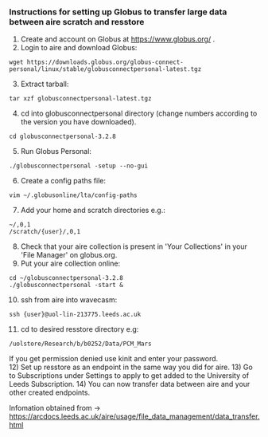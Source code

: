 ### Instructions for setting up Globus to transfer large data between aire scratch and resstore
1) Create and account on Globus at https://www.globus.org/ .
2) Login to aire and download Globus:
```
wget https://downloads.globus.org/globus-connect-personal/linux/stable/globusconnectpersonal-latest.tgz
```
3) Extract tarball:
```
tar xzf globusconnectpersonal-latest.tgz
```
4) cd into globusconnectpersonal directory (change numbers according to the version you have downloaded).
```
cd globusconnectpersonal-3.2.8
```
5) Run Globus Personal:
```
./globusconnectpersonal -setup --no-gui
```
6) Create a config paths file:
```
vim ~/.globusonline/lta/config-paths
```
7) Add your home and scratch directories e.g.:
```
~/,0,1
/scratch/{user}/,0,1
```
8) Check that your aire collection is present in 'Your Collections' in your 'File Manager' on globus.org.
9) Put your aire collection online:
```
cd ~/globusconnectpersonal-3.2.8
./globusconnectpersonal -start &
```
10) ssh from aire into wavecasm:
```
ssh {user}@uol-lin-213775.leeds.ac.uk
```
11) cd to desired resstore directory e.g:
```
/uolstore/Research/b/b0252/Data/PCM_Mars
```
If you get permission denied use kinit and enter your password.  
12) Set up resstore as an endpoint in the same way you did for aire.
13) Go to Subscriptions under Settings to apply to get added to the University of Leeds Subscription.
14) You can now transfer data between aire and your other created endpoints.
    
Infomation obtained from -> https://arcdocs.leeds.ac.uk/aire/usage/file_data_management/data_transfer.html 
